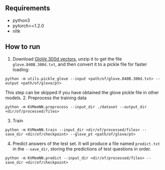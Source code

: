 ## Requirements
- python3
- pytorch>=1.2.0
- nltk

## How to run
1. Download [GloVe 300d vectors](http://nlp.stanford.edu/data/glove.840B.300d.zip), unzip it to get the file `glove.840B.300d.txt`, and then convert it to a pickle file for faster loading:
```
python -m utils.pickle_glove --input <path/of/glove.840B.300d.txt> --output <path/of/glove/pt>
```
This step can be skipped if you have obtained the glove pickle file in other models.
2. Preprocess the training data
```
python -m KVMemNN.preprocess --input_dir ./dataset --output_dir <dir/of/processed/files>
```
3. Train
```
python -m KVMemNN.train --input_dir <dir/of/processed/files> --save_dir <dir/of/checkpoint> --glove_pt <path/of/glove/pt>
```
4. Predict answers of the test set. It will produce a file named `predict.txt` in the `--save_dir`, storing the predictions of test questions in order.
```
python -m KVMemNN.predict --input_dir <dir/of/processed/files> --save_dir <dir/of/checkpoint>
```
